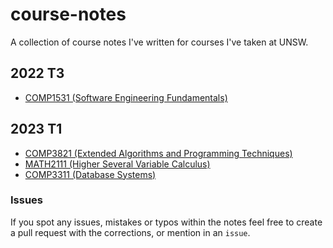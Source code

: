 # course-notes

A collection of course notes I've written for courses I've taken at UNSW.

## 2022 T3

- [COMP1531 (Software Engineering Fundamentals)](./comp1531/COMP1531.pdf)

## 2023 T1

- [COMP3821 (Extended Algorithms and Programming Techniques)](./comp3821/COMP3821.pdf)
- [MATH2111 (Higher Several Variable Calculus)](./math2111/MATH2111.pdf)
- [COMP3311 (Database Systems)](./comp3311/COMP3311.md)

### Issues

If you spot any issues, mistakes or typos within the notes feel free to create a pull request with the corrections, or mention in an `issue`.
